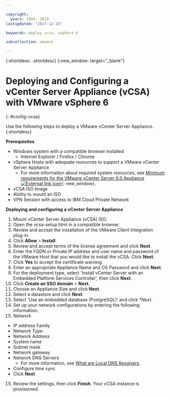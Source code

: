 ```yaml
---

copyright:
  years: 1994, 2019
lastupdated: "2017-12-14"

keywords: deploy vcsa, vsphere 6

subcollection: vmware

---
```


{:shortdesc: .shortdesc}
{:new_window: target="_blank"}

# Deploying and Configuring a vCenter Server Appliance (vCSA) with VMware vSphere 6
{: #config-vcsa}

Use the following steps to deploy a VMware vCenter Server Appliance.
{:shortdesc}

**Prerequisites**
* Windows system with a compatible browser installed
  * Internet Explorer / Firefox / Chrome
* vSphere Hosts with adequate resources to support a VMware vCenter Server Appliance
  * For more information about required system resources, see [Minimum requirements for the VMware vCenter Server 6.0 Appliance ![External link icon](../../icons/launch-glyph.svg "External link icon")](https://kb.vmware.com/s/article/2106572){: new_window}.
* vCSA ISO Image
* Ability to mount an ISO
* VPN Session with access to IBM Cloud Private Network

**Deploying and configuring a vCenter Server Appliance**

1. Mount vCenter Server Appliance (vCSA) ISO.
2. Open the vcsa-setup.html in a compatible browser.
3. Review and accept the installation of the VMware Client Integration plug-in.
4. Click **Allow** > **Install**
5. Review and accept terms of the license agreement and click **Next**.
6. Enter the FQDN or Private IP address and user name and password of the VMware Host that you would like to install the vCSA. Click **Next**.
7. Click **Yes** to accept the certificate warning.
8. Enter an appropriate Appliance Name and OS Password and click **Next**.
9. For the deployment type, select 'Install vCenter Server with an Embedded Platform Services Controller', then click **Next**.
10. Click **Create an SSO domain** > **Next**. 
11. Choose an Appliance Size and click **Next**.
12. Select a datastore and click **Next**.
13. Select 'Use an embedded database (PostgreSQL)' and click **Next*.
14. Set up your network configurations by entering the following information:
  1. Network
  * IP address Family
  * Network Type
  * Network Address
  * System name
  * Subnet mask
  * Network gateway
  * Network DNS Servers
      * For more information, see [What are Local DNS Resolvers](/docs/infrastructure/dns?topic=dns-dns-faq#what-are-the-local-dns-resolvers-).
  * Configure time sync
  * Click **Next**
15. Review the settings, then click **Finish**. Your vCSA instance is provisioned.

